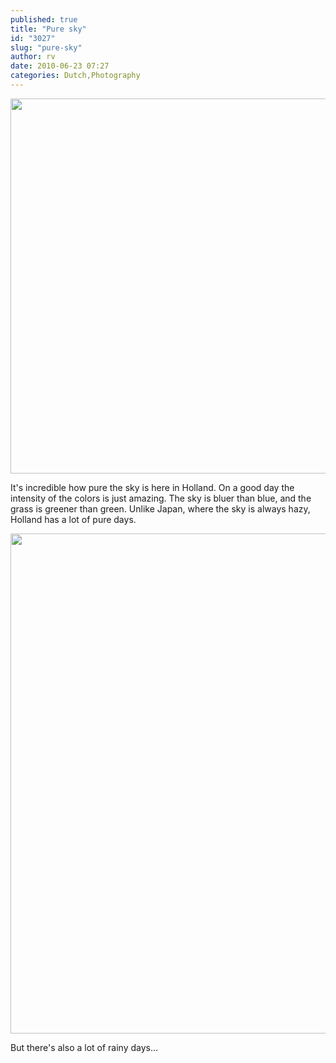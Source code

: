 ```yaml
---
published: true
title: "Pure sky"
id: "3027"
slug: "pure-sky"
author: rv
date: 2010-06-23 07:27
categories: Dutch,Photography
---
```

<a href="https://s3.amazonaws.com/cfwblog/uploads/2010/06/img_6120.jpg"><img class="aligncenter size-full wp-image-3030" title="IMG_6120sml" src="https://s3.amazonaws.com/cfwblog/uploads/2010/06/img_6120sml.jpg" alt="" width="800" height="600" /></a>

It's incredible how pure the sky is here in Holland. On a good day the intensity of the colors is just amazing. The sky is bluer than blue, and the grass is greener than green. Unlike Japan, where the sky is always hazy, Holland has a lot of pure days.

<a href="https://s3.amazonaws.com/cfwblog/uploads/2010/06/img_6113ps_2048.jpg"><img class="aligncenter size-full wp-image-3031" title="IMG_6113PS_800" src="https://s3.amazonaws.com/cfwblog/uploads/2010/06/img_6113ps_800.jpg" alt="" width="530" height="800" /></a>

But there's also a lot of rainy days...